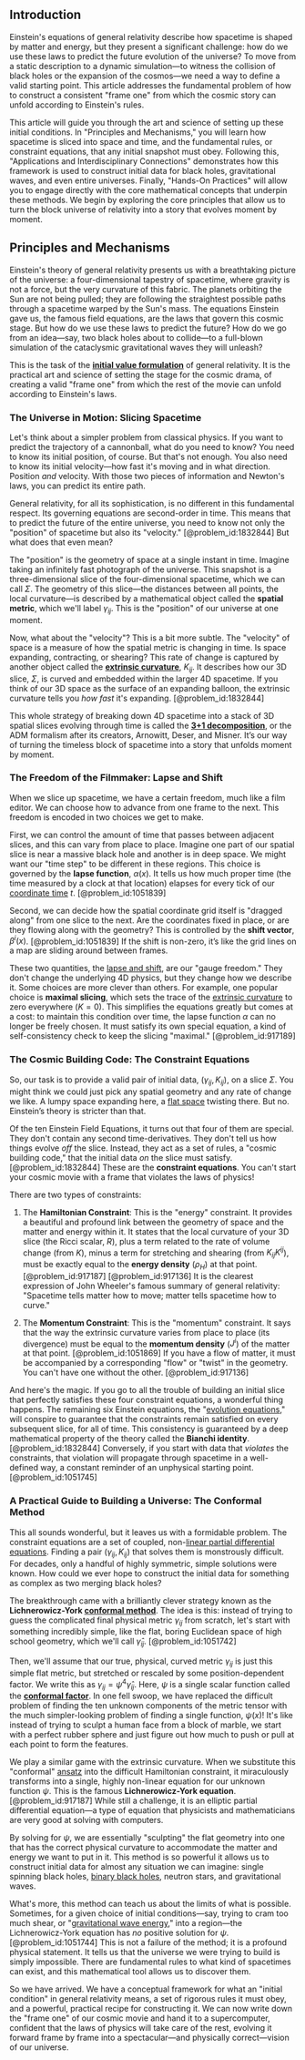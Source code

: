 ## Introduction
Einstein's equations of general relativity describe how spacetime is shaped by matter and energy, but they present a significant challenge: how do we use these laws to predict the future evolution of the universe? To move from a static description to a dynamic simulation—to witness the collision of black holes or the expansion of the cosmos—we need a way to define a valid starting point. This article addresses the fundamental problem of how to construct a consistent "frame one" from which the cosmic story can unfold according to Einstein's rules.

This article will guide you through the art and science of setting up these initial conditions. In "Principles and Mechanisms," you will learn how spacetime is sliced into space and time, and the fundamental rules, or constraint equations, that any initial snapshot must obey. Following this, "Applications and Interdisciplinary Connections" demonstrates how this framework is used to construct initial data for black holes, gravitational waves, and even entire universes. Finally, "Hands-On Practices" will allow you to engage directly with the core mathematical concepts that underpin these methods. We begin by exploring the core principles that allow us to turn the block universe of relativity into a story that evolves moment by moment.

## Principles and Mechanisms

Einstein's theory of general relativity presents us with a breathtaking picture of the universe: a four-dimensional tapestry of spacetime, where gravity is not a force, but the very curvature of this fabric. The planets orbiting the Sun are not being pulled; they are following the straightest possible paths through a spacetime warped by the Sun's mass. The equations Einstein gave us, the famous field equations, are the laws that govern this cosmic stage. But how do we use these laws to predict the future? How do we go from an idea—say, two black holes about to collide—to a full-blown simulation of the cataclysmic gravitational waves they will unleash?

This is the task of the **[initial value formulation](@article_id:161447)** of general relativity. It is the practical art and science of setting the stage for the cosmic drama, of creating a valid "frame one" from which the rest of the movie can unfold according to Einstein's laws.

### The Universe in Motion: Slicing Spacetime

Let's think about a simpler problem from classical physics. If you want to predict the trajectory of a cannonball, what do you need to know? You need to know its initial position, of course. But that's not enough. You also need to know its initial velocity—how fast it's moving and in what direction. Position *and* velocity. With those two pieces of information and Newton's laws, you can predict its entire path.

General relativity, for all its sophistication, is no different in this fundamental respect. Its governing equations are second-order in time. This means that to predict the future of the entire universe, you need to know not only the "position" of spacetime but also its "velocity." [@problem_id:1832844] But what does that even mean?

The "position" is the geometry of space at a single instant in time. Imagine taking an infinitely fast photograph of the universe. This snapshot is a three-dimensional slice of the four-dimensional spacetime, which we can call $\Sigma$. The geometry of this slice—the distances between all points, the local curvature—is described by a mathematical object called the **spatial metric**, which we'll label $\gamma_{ij}$. This is the "position" of our universe at one moment.

Now, what about the "velocity"? This is a bit more subtle. The "velocity" of space is a measure of how the spatial metric is changing in time. Is space expanding, contracting, or shearing? This rate of change is captured by another object called the **[extrinsic curvature](@article_id:159911)**, $K_{ij}$. It describes how our 3D slice, $\Sigma$, is curved and embedded within the larger 4D spacetime. If you think of our 3D space as the surface of an expanding balloon, the extrinsic curvature tells you *how fast* it's expanding. [@problem_id:1832844]

This whole strategy of breaking down 4D spacetime into a stack of 3D spatial slices evolving through time is called the **[3+1 decomposition](@article_id:139835)**, or the ADM formalism after its creators, Arnowitt, Deser, and Misner. It’s our way of turning the timeless block of spacetime into a story that unfolds moment by moment.

### The Freedom of the Filmmaker: Lapse and Shift

When we slice up spacetime, we have a certain freedom, much like a film editor. We can choose how to advance from one frame to the next. This freedom is encoded in two choices we get to make.

First, we can control the amount of time that passes between adjacent slices, and this can vary from place to place. Imagine one part of our spatial slice is near a massive black hole and another is in deep space. We might want our "time step" to be different in these regions. This choice is governed by the **lapse function**, $\alpha(x)$. It tells us how much proper time (the time measured by a clock at that location) elapses for every tick of our [coordinate time](@article_id:263226) $t$. [@problem_id:1051839]

Second, we can decide how the spatial coordinate grid itself is "dragged along" from one slice to the next. Are the coordinates fixed in place, or are they flowing along with the geometry? This is controlled by the **shift vector**, $\beta^i(x)$. [@problem_id:1051839] If the shift is non-zero, it’s like the grid lines on a map are sliding around between frames.

These two quantities, the [lapse and shift](@article_id:140416), are our "gauge freedom." They don't change the underlying 4D physics, but they change how we describe it. Some choices are more clever than others. For example, one popular choice is **maximal slicing**, which sets the trace of the [extrinsic curvature](@article_id:159911) to zero everywhere ($K=0$). This simplifies the equations greatly but comes at a cost: to maintain this condition over time, the lapse function $\alpha$ can no longer be freely chosen. It must satisfy its own special equation, a kind of self-consistency check to keep the slicing "maximal." [@problem_id:917189]

### The Cosmic Building Code: The Constraint Equations

So, our task is to provide a valid pair of initial data, $(\gamma_{ij}, K_{ij})$, on a slice $\Sigma$. You might think we could just pick any spatial geometry and any rate of change we like. A lumpy space expanding here, a [flat space](@article_id:204124) twisting there. But no. Einstein’s theory is stricter than that.

Of the ten Einstein Field Equations, it turns out that four of them are special. They don't contain any second time-derivatives. They don't tell us how things evolve *off* the slice. Instead, they act as a set of rules, a "cosmic building code," that the initial data *on* the slice must satisfy. [@problem_id:1832844] These are the **constraint equations**. You can't start your cosmic movie with a frame that violates the laws of physics!

There are two types of constraints:

1.  The **Hamiltonian Constraint**: This is the "energy" constraint. It provides a beautiful and profound link between the geometry of space and the matter and energy within it. It states that the local curvature of your 3D slice (the Ricci scalar, $R$), plus a term related to the rate of volume change (from $K$), minus a term for stretching and shearing (from $K_{ij}K^{ij}$), must be exactly equal to the **energy density** ($\rho_H$) at that point. [@problem_id:917187] [@problem_id:917136] It is the clearest expression of John Wheeler's famous summary of general relativity: "Spacetime tells matter how to move; matter tells spacetime how to curve."

2.  The **Momentum Constraint**: This is the "momentum" constraint. It says that the way the extrinsic curvature varies from place to place (its divergence) must be equal to the **momentum density** ($J^i$) of the matter at that point. [@problem_id:1051869] If you have a flow of matter, it must be accompanied by a corresponding "flow" or "twist" in the geometry. You can't have one without the other. [@problem_id:917136]

And here's the magic. If you go to all the trouble of building an initial slice that perfectly satisfies these four constraint equations, a wonderful thing happens. The remaining six Einstein equations, the "[evolution equations](@article_id:267643)," will conspire to guarantee that the constraints remain satisfied on every subsequent slice, for all of time. This consistency is guaranteed by a deep mathematical property of the theory called the **Bianchi identity**. [@problem_id:1832844] Conversely, if you start with data that *violates* the constraints, that violation will propagate through spacetime in a well-defined way, a constant reminder of an unphysical starting point. [@problem_id:1051745]

### A Practical Guide to Building a Universe: The Conformal Method

This all sounds wonderful, but it leaves us with a formidable problem. The constraint equations are a set of coupled, non-[linear partial differential equations](@article_id:170591). Finding a pair $(\gamma_{ij}, K_{ij})$ that solves them is monstrously difficult. For decades, only a handful of highly symmetric, simple solutions were known. How could we ever hope to construct the initial data for something as complex as two merging black holes?

The breakthrough came with a brilliantly clever strategy known as the **Lichnerowicz-York [conformal method](@article_id:161453)**. The idea is this: instead of trying to guess the complicated final physical metric $\gamma_{ij}$ from scratch, let's start with something incredibly simple, like the flat, boring Euclidean space of high school geometry, which we'll call $\hat{\gamma}_{ij}$. [@problem_id:1051742]

Then, we'll assume that our true, physical, curved metric $\gamma_{ij}$ is just this simple flat metric, but stretched or rescaled by some position-dependent factor. We write this as $\gamma_{ij} = \psi^4 \hat{\gamma}_{ij}$. Here, $\psi$ is a single scalar function called the **[conformal factor](@article_id:267188)**. In one fell swoop, we have replaced the difficult problem of finding the ten unknown components of the metric tensor with the much simpler-looking problem of finding a single function, $\psi(x)$! It's like instead of trying to sculpt a human face from a block of marble, we start with a perfect rubber sphere and just figure out how much to push or pull at each point to form the features.

We play a similar game with the extrinsic curvature. When we substitute this "conformal" [ansatz](@article_id:183890) into the difficult Hamiltonian constraint, it miraculously transforms into a single, highly non-linear equation for our unknown function $\psi$. This is the famous **Lichnerowicz-York equation**. [@problem_id:917187] While still a challenge, it is an elliptic partial differential equation—a type of equation that physicists and mathematicians are very good at solving with computers.

By solving for $\psi$, we are essentially "sculpting" the flat geometry into one that has the correct physical curvature to accommodate the matter and energy we want to put in it. This method is so powerful it allows us to construct initial data for almost any situation we can imagine: single spinning black holes, [binary black holes](@article_id:263599), neutron stars, and gravitational waves.

What's more, this method can teach us about the limits of what is possible. Sometimes, for a given choice of initial conditions—say, trying to cram too much shear, or "[gravitational wave energy](@article_id:266531)," into a region—the Lichnerowicz-York equation has *no* positive solution for $\psi$. [@problem_id:1051744] This is not a failure of the method; it is a profound physical statement. It tells us that the universe we were trying to build is simply impossible. There are fundamental rules to what kind of spacetimes can exist, and this mathematical tool allows us to discover them.

So we have arrived. We have a conceptual framework for what an "initial condition" in general relativity means, a set of rigorous rules it must obey, and a powerful, practical recipe for constructing it. We can now write down the "frame one" of our cosmic movie and hand it to a supercomputer, confident that the laws of physics will take care of the rest, evolving it forward frame by frame into a spectacular—and physically correct—vision of our universe.